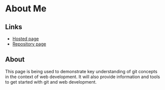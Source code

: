 # About Me

## Links

- [Hosted page](https://connorbeshears.github.io/about-me-20/)
- [Repository page](https://github.com/connorbeshears/about-me-20)

## About
This page is being used to demonstrate key understanding of git concepts in the context of web development. It will also provide information and tools to get started with git and web development.